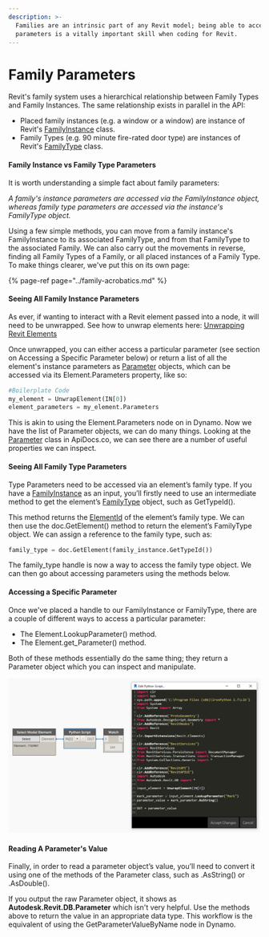 ```yaml
---
description: >-
  Families are an intrinsic part of any Revit model; being able to access their
  parameters is a vitally important skill when coding for Revit.
---
```


# Family Parameters

Revit's family system uses a hierarchical relationship between Family Types and Family Instances. The same relationship exists in parallel in the API:

* Placed family instances \(e.g. a window or a window\) are instance of Revit's [FamilyInstance](https://apidocs.co/apps/revit/2019/ea6bc434-d938-d0e5-ecc3-33e37dbf1d1b.htm) class.
* Family Types \(e.g. 90 minute fire-rated door type\) are instances of Revit's [FamilyType](https://apidocs.co/apps/revit/2019/e57e8440-14b8-5f33-e014-5fcae26f244a.htm) class.

#### Family Instance vs Family Type Parameters

It is worth understanding a simple fact about family parameters:

_A family's instance parameters are accessed via the FamilyInstance object, whereas family type parameters are accessed via the instance's FamilyType object._

Using a few simple methods, you can move from a family instance's FamilyInstance to its associated FamilyType, and from that FamilyType to the associated Family. We can also carry out the movements in reverse, finding all Family Types of a Family, or all placed instances of a Family Type. To make things clearer, we've put this on its own page:

{% page-ref page="../family-acrobatics.md" %}

#### Seeing All Family Instance Parameters

As ever, if wanting to interact with a Revit element passed into a node, it will need to be unwrapped. See how to unwrap elements here: [Unwrapping Revit Elements](../unwrapping-revit-elements.md)

Once unwrapped, you can either access a particular parameter \(see section on Accessing a Specific Parameter below\) or return a list of all the element's instance parameters as [Parameter](https://apidocs.co/apps/revit/2019/c0343d88-ea6f-f718-2828-7970c15e4a9e.htm) objects, which can be accessed via its Element.Parameters property, like so:

```python
#Boilerplate Code
my_element = UnwrapElement(IN[0])
element_parameters = my_element.Parameters
```

This is akin to using the Element.Parameters node on in Dynamo. Now we have the list of Parameter objects, we can do many things. Looking at the [Parameter](https://apidocs.co/apps/revit/2019/c0343d88-ea6f-f718-2828-7970c15e4a9e.htm) class in ApiDocs.co, we can see there are a number of useful properties we can inspect.

#### Seeing All Family Type Parameters

Type Parameters need to be accessed via an element’s family type. If you have a [FamilyInstance](https://apidocs.co/apps/revit/2019/0d2231f8-91e6-794f-92ae-16aad8014b27.htm) as an input, you’ll firstly need to use an intermediate method to get the element’s [FamilyType](https://apidocs.co/apps/revit/2019/7f15b213-c99b-db59-3622-3280757b82d9.htm) object, such as GetTypeId\(\).

This method returns the [ElementId](https://apidocs.co/apps/revit/2019/44f3f7b1-3229-3404-93c9-dc5e70337dd6.htm) of the element’s family type. We can then use the doc.GetElement\(\) method to return the element’s FamilyType object. We can assign a reference to the family type, such as:

```python
family_type = doc.GetElement(family_instance.GetTypeId())
```

The family\_type handle is now a way to access the family type object. We can then go about accessing parameters using the methods below.

#### Accessing a Specific Parameter

Once we've placed a handle to our FamilyInstance or FamilyType, there are a couple of different ways to access a particular parameter:

* The Element.LookupParameter\(\) method.
* The Element.get\_Parameter\(\) method.

Both of these methods essentially do the same thing; they return a Parameter object which you can inspect and manipulate.

![A simple example; reading the Mark value of an element.](../../.gitbook/assets/instanceparameter.jpg)

#### Reading A Parameter's Value

Finally, in order to read a parameter object’s value, you’ll need to convert it using one of the methods of the Parameter class, such as .AsString\(\) or .AsDouble\(\).  
  
If you output the raw Parameter object, it shows as **Autodesk.Revit.DB.Parameter** which isn't very helpful. Use the methods above to return the value in an appropriate data type. This workflow is the equivalent of using the GetParameterValueByName node in Dynamo.

